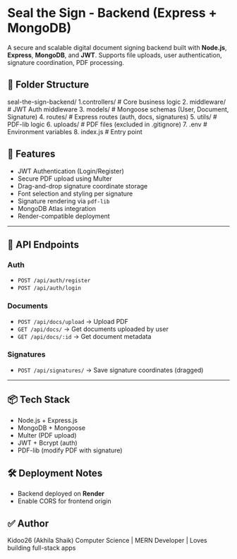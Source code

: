 # Seal the Sign - Backend (Express + MongoDB)

A secure and scalable digital document signing backend built with **Node.js**, **Express**, **MongoDB**, and **JWT**. Supports file uploads, user authentication, signature coordination, PDF processing.

## 📁 Folder Structure

seal-the-sign-backend/
 1.controllers/            # Core business logic
 2. middleware/             # JWT Auth middleware
 3. models/                 # Mongoose schemas (User, Document, Signature)
 4. routes/                 # Express routes (auth, docs, signatures)
 5. utils/                  # PDF-lib logic
 6. uploads/                # PDF files (excluded in .gitignore)
 7. .env                    # Environment variables
 8. index.js               # Entry point

## 🚀 Features

- JWT Authentication (Login/Register)
- Secure PDF upload using Multer
- Drag-and-drop signature coordinate storage
- Font selection and styling per signature
- Signature rendering via `pdf-lib`
- MongoDB Atlas integration
- Render-compatible deployment

---

## 🧪 API Endpoints

### Auth

- `POST /api/auth/register`
- `POST /api/auth/login`

### Documents

- `POST /api/docs/upload` → Upload PDF
- `GET /api/docs/` → Get documents uploaded by user
- `GET /api/docs/:id` → Get document metadata

### Signatures

- `POST /api/signatures/` → Save signature coordinates (dragged)

---

## 📦 Tech Stack

- Node.js + Express.js
- MongoDB + Mongoose
- Multer (PDF upload)
- JWT + Bcrypt (auth)
- PDF-lib (modify PDF with signature)

## 🛠 Deployment Notes

- Backend deployed on **Render**
- Enable CORS for frontend origin

## ✅ Author

Kidoo26 (Akhila Shaik)
Computer Science | MERN Developer | Loves building full-stack apps
